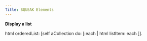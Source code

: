 ```yaml
---
Title: SQUEAK Elements
---
```


<b>Display a list</b>

html
      orderedList: [self aCollection do: [:each | html listItem: each ]].
